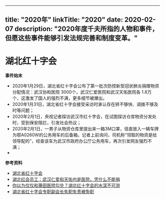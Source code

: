 
---
title: "2020年"
linkTitle: "2020"
date: 2020-02-07
description: "2020年度千夫所指的人物和事件，但愿这些事件能够引发法规完善和制度变革。"
---


# 湖北红十字会

**事件始末**
- 2020年1月29日，湖北省红十字会公布了第一批次防控新型冠状肺炎捐赠物资分配情况：武汉协和医院 3000个，武汉仁爱医院和武汉天佑医院各 1.8万个，这激发了国人的强烈不满，更多细节被爆出。
- 2020年1月31日，湖北省红十字会接受采访时承认存在转不够快、调拨不够及时等问题；
- 2020年2月1日，央视记者探访武汉市红十字会，在试图探访仓库物资分发处时，受到保安阻拦，引发社会热议；
- 2020年2月1日，一男子从物资仓库里提出来一箱3M口罩，径直放入一辆车牌为鄂A0260W的公务用车的后备箱，记者上前询问，司机称“领取的物资是给领导配的”，经查该车为武汉市政府办公厅公务用车，再次引发网友强烈不满；
- 

**参考资料**
- [湖北省红十字会](https://zh.wikipedia.org/wiki/%E6%B9%96%E5%8C%97%E7%9C%81%E7%BA%A2%E5%8D%81%E5%AD%97%E4%BC%9A)
- [湖北红会员工：武汉仁爱和天佑也是医院，凭什么不能捐](https://news.ifeng.com/c/7thfr3AkbvE)
- [你以为仅仅和莆田医院勾兑？湖北红十字会的水深不可测](https://think.sina.cn/doc-iimxxste8120565.d.html)
- [湖北省红十字会专职副会长失职失责被免职](http://www.xinhuanet.com/2020-02/04/c_1125530316.htm)
